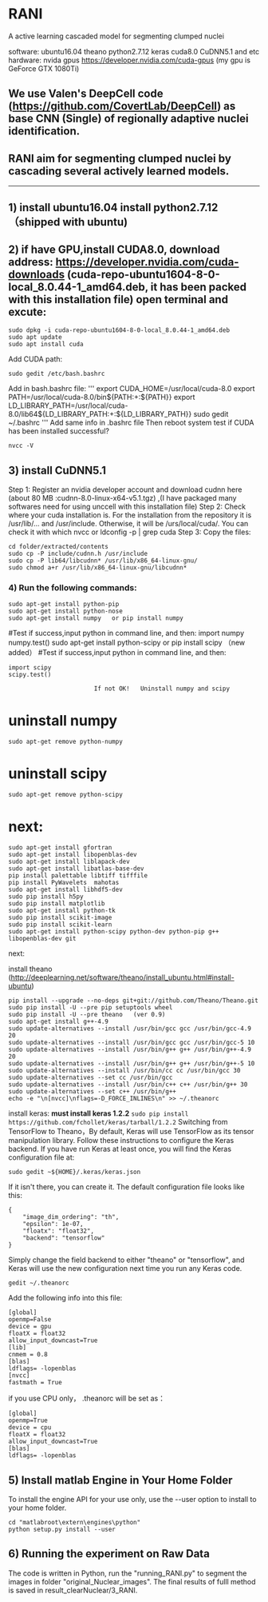 # RANI
A active learning cascaded model for segmenting clumped nuclei

software:   ubuntu16.04    theano  python2.7.12   keras   cuda8.0   CuDNN5.1 and etc
hardware:   nvida gpus  https://developer.nvidia.com/cuda-gpus  (my gpu is GeForce GTX 1080Ti)
## We use Valen's DeepCell code (https://github.com/CovertLab/DeepCell) as base CNN (Single) of regionally adaptive nuclei identification.

## RANI aim for segmenting clumped nuclei by cascading several actively learned models.



************************************************************
## 1) install ubuntu16.04    install python2.7.12 （shipped with ubuntu)

## 2) if  have GPU,install CUDA8.0, download address: https://developer.nvidia.com/cuda-downloads  (cuda-repo-ubuntu1604-8-0-local_8.0.44-1_amd64.deb, it has been packed with this installation file) open terminal and excute:
```
sudo dpkg -i cuda-repo-ubuntu1604-8-0-local_8.0.44-1_amd64.deb
sudo apt update
sudo apt install cuda
```
Add CUDA  path:
```
sudo gedit /etc/bash.bashrc
```
Add in bash.bashrc file:
'''
export CUDA_HOME=/usr/local/cuda-8.0
export PATH=/usr/local/cuda-8.0/bin${PATH:+:${PATH}}
export LD_LIBRARY_PATH=/usr/local/cuda-8.0/lib64${LD_LIBRARY_PATH:+:${LD_LIBRARY_PATH}}
sudo gedit ~/.bashrc
'''
Add same info in .bashrc file
Then reboot system
test if CUDA has been installed successful?
```
nvcc -V 
```
## 3)  install CuDNN5.1

Step 1: Register an nvidia developer account and download cudnn here (about 80 MB :cudnn-8.0-linux-x64-v5.1.tgz) ,(I have packaged many softwares need for using unccell with this installation file)
Step 2: Check where your cuda installation is. For the installation from the repository it is /usr/lib/... and /usr/include. Otherwise, it will be /urs/local/cuda/. You can check it with which nvcc or ldconfig -p | grep cuda
Step 3: Copy the files:
```
cd folder/extracted/contents
sudo cp -P include/cudnn.h /usr/include
sudo cp -P lib64/libcudnn* /usr/lib/x86_64-linux-gnu/
sudo chmod a+r /usr/lib/x86_64-linux-gnu/libcudnn*
```
### 4)  Run the following commands:
```
sudo apt-get install python-pip
sudo apt-get install python-nose
sudo apt-get install numpy   or pip install numpy 
```
#Test if success,input python in command line, and then:
import numpy
numpy.test()
sudo apt-get install python-scipy  or  pip install scipy （new added）
#Test if success,input python in command line, and then:
```
import scipy
scipy.test()
```
                            If not OK!   Uninstall numpy and scipy
# uninstall numpy
```
sudo apt-get remove python-numpy
```
# uninstall scipy
```
sudo apt-get remove python-scipy
```
# next:
```
sudo apt-get install gfortran 
sudo apt-get install libopenblas-dev 
sudo apt-get install liblapack-dev 
sudo apt-get install libatlas-base-dev
pip install palettable libtiff tifffile 
pip install PyWavelets  mahotas
sudo apt-get install libhdf5-dev
sudo pip install h5py
sudo pip install matplotlib
sudo apt-get install python-tk
sudo pip install scikit-image
sudo pip install scikit-learn
sudo apt-get install python-scipy python-dev python-pip g++ libopenblas-dev git
```
next:
 
install theano (http://deeplearning.net/software/theano/install_ubuntu.html#install-ubuntu)

```
pip install --upgrade --no-deps git+git://github.com/Theano/Theano.git
sudo pip install -U --pre pip setuptools wheel
sudo pip install -U --pre theano   (ver 0.9)
sudo apt-get install g++-4.9
sudo update-alternatives --install /usr/bin/gcc gcc /usr/bin/gcc-4.9 20
sudo update-alternatives --install /usr/bin/gcc gcc /usr/bin/gcc-5 10
sudo update-alternatives --install /usr/bin/g++ g++ /usr/bin/g++-4.9 20
sudo update-alternatives --install /usr/bin/g++ g++ /usr/bin/g++-5 10
sudo update-alternatives --install /usr/bin/cc cc /usr/bin/gcc 30
sudo update-alternatives --set cc /usr/bin/gcc
sudo update-alternatives --install /usr/bin/c++ c++ /usr/bin/g++ 30
sudo update-alternatives --set c++ /usr/bin/g++
echo -e "\n[nvcc]\nflags=-D_FORCE_INLINES\n" >> ~/.theanorc
```

install keras:
**must install keras 1.2.2**
``
sudo pip install https://github.com/fchollet/keras/tarball/1.2.2
``
Switching from TensorFlow to Theano，By default, Keras will use TensorFlow as its tensor manipulation library. Follow these instructions to configure the Keras backend.
If you have run Keras at least once, you will find the Keras configuration file at:
```
sudo gedit ~${HOME}/.keras/keras.json
```
If it isn't there, you can create it.
The default configuration file looks like this:
```
{
    "image_dim_ordering": "th",
    "epsilon": 1e-07,
    "floatx": "float32",
    "backend": "tensorflow"
}
```
Simply change the field backend to either "theano" or "tensorflow", and Keras will use the new configuration next time you run any Keras code.
```
gedit ~/.theanorc
```
Add the following info into this file:
```
[global]
openmp=False 
device = gpu
floatX = float32 
allow_input_downcast=True 
[lib]
cnmem = 0.8 
[blas]
ldflags= -lopenblas
[nvcc]
fastmath = True 
```
if you use CPU only， .theanorc will be set as：
```
[global]
openmp=True 
device = cpu 
floatX = float32 
allow_input_downcast=True 
[blas]
ldflags= -lopenblas 
```

## 5) Install matlab Engine in Your Home Folder

To install the engine API for your use only, use the --user option to install to your home folder.
```
cd "matlabroot\extern\engines\python"
python setup.py install --user 
```

## 6) Running the experiment on Raw Data
The code is written in Python, run the "running_RANI.py" to segment the images in folder "original_Nuclear_images".
The final results of fulll method is saved in result_clearNuclear/3_RANI.
